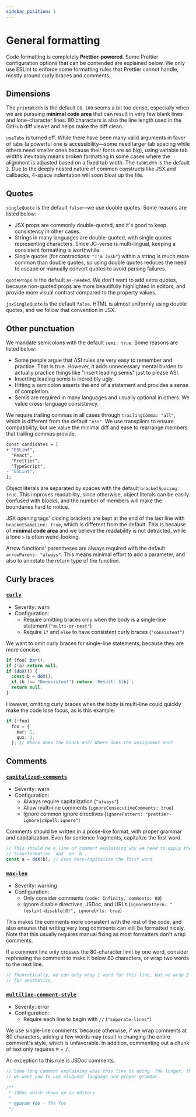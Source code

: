 ```yaml
---
sidebar_position: 1
---
```


# General formatting

Code formatting is completely **Prettier-powered**. Some Prettier configuration options that can be contended are explained below. We only use ESLint to enforce some formatting rules that Prettier cannot handle, mostly around curly braces and comments.

## Dimensions

The `printWidth` is the default `80`. `100` seems a bit too dense, especially when we are pursuing **minimal code area** that can result in very few blank lines and lone-character lines. 80 characters is also the line length used in the GitHub diff viewer and helps make the diff clean.

`useTabs` is turned off. While there have been many valid arguments in favor of tabs (a powerful one is accessibility—some need larger tab spacing while others need smaller ones because their fonts are so big), using variable tab widths inevitably means broken formatting in some cases where the alignment is adjusted based on a fixed tab width. The `tabWidth` is the default `2`. Due to the deeply nested nature of common constructs like JSX and callbacks, 4-space indentation will soon bloat up the file.

## Quotes

`singleQuote` is the default `false`—we use double quotes. Some reasons are listed below:

- JSX props are commonly double-quoted, and it's good to keep consistency in other cases.
- Strings in many languages are double-quoted, with single quotes representing characters. Since JC-verse is multi-lingual, keeping a consistent formatting is worthwhile.
- Single quotes (for contractions: `"I'm Josh"`) within a string is much more common than double quotes, so using double quotes reduces the need to escape or manually convert quotes to avoid parsing failures.

`quoteProps` is the default `as-needed`. We don't want to add extra quotes, because non-quoted props are more beautifully highlighted in editors, and provide more visual contrast compared to the property values.

`jsxSingleQuote` is the default `false`. HTML is almost uniformly using double quotes, and we follow that convention in JSX.

## Other punctuation

We mandate semicolons with the default `semi: true`. Some reasons are listed below:

- Some people argue that ASI rules are very easy to remember and practice. That is true. However, it adds unnecessary mental burden to actually practice things like "insert leading semis" just to please ASI.
- Inserting leading semis is incredibly ugly.
- Hitting a semicolon asserts the end of a statement and provides a sense of completion.
- Semis are required in many languages and usually optional in others. We value cross-language consistency.

We require trailing commas in all cases through `trailingComma: "all"`, which is different from the default `"es5"`. We use transpilers to ensure compatibility, but we value the minimal diff and ease to rearrange members that trailing commas provide.

```diff
const candidates = [
+ "ESLint",
  "React",
  "Prettier",
  "TypeScript",
- "ESLint",
];
```

Object literals are separated by spaces with the default `bracketSpacing: true`. This improves readability, since otherwise, object literals can be easily confused with blocks, and the number of members will make the boundaries hard to notice.

JSX opening tags' closing brackets are kept at the end of the last line with `bracketSameLine: true`, which is different from the default. This is because of **minimal code area** and we believe the readability is not detracted, while a lone `>` is often weird-looking.

Arrow functions' parentheses are always required with the default `arrowParens: "always"`. This means minimal effort to add a parameter, and also to annotate the return type of the function.

## Curly braces

### [`curly`](https://eslint.org/docs/rules/curly)

- Severity: warn
- Configuration:
  - Require omitting braces only when the body is a single-line statement (`"multi-or-nest"`)
  - Require `if` and `else` to have consistent curly braces (`"consistent"`)

We want to omit curly braces for single-line statements, because they are more concise.

```ts
if (foo) bar();
if (!a) return null;
if (doX()) {
  const b = doX();
  if (b !== "Nonexistent") return `Result: ${b}`;
  return null;
}
```

However, omitting curly braces when the body is multi-line could quickly make the code lose focus, as is this example:

```ts
if (!foo)
  foo = {
    bar: 1,
    qux: 2,
  }; // Where does the block end? Where does the assignment end?
```

## Comments

### [`capitalized-comments`](https://eslint.org/docs/rules/capitalized-comments)

- Severity: warn
- Configuration:
  - Always require capitalization (`"always"`)
  - Allow multi-line comments (`ignoreConsecutiveComments: true`)
  - Ignore common ignore directives (`ignorePattern: "prettier-ignore|cSpell:ignore"`)

Comments should be written in a prose-like format, with proper grammar and capitalization. Even for sentence fragments, capitalize the first word.

```ts
// This should be a line of comment explaining why we need to apply the
// transformation `doX` on `b`.
const a = doX(b); // Even here—capitalize the first word
```

### [`max-len`](https://eslint.org/docs/rules/max-len)

- Severity: warning
- Configuration:
  - Only consider comments (`code: Infinity, comments: 80`)
  - Ignore disable directives, JSDoc, and URLs (`ignorePattern: "(eslint-disable|@)", ignoreUrls: true`)

This makes the comments more consistent with the rest of the code, and also ensures that writing very long comments can still be formatted nicely. Note that this usually requires manual fixing as most formatters don't wrap comments.

If a comment line only crosses the 80-character limit by one word, consider rephrasing the comment to make it below 80 characters, or wrap two words to the next line.

```ts
// Theoretically, we can only wrap 1 word for this line, but we wrap 2
// for aesthetics.
```

### [`multiline-comment-style`](https://eslint.org/docs/rules/multiline-comment-style)

- Severity: error
- Configuration:
  - Require each line to begin with `//` (`"separate-lines"`)

We use single-line comments, because otherwise, if we wrap comments at 80 characters, adding a few words may result in changing the entire comment's style, which is unfavorable. In addition, commenting out a chunk of text only requires <kbd>⌘</kbd> + <kbd>/</kbd>.

An exception to this rule is JSDoc comments.

```ts
// Some long comment explaining what this line is doing. The longer, the better—
// we want you to use eloquent language and proper grammar.

/**
 * JSDoc which shows up in editors.
 *
 * @param foo - The foo
 */
```
